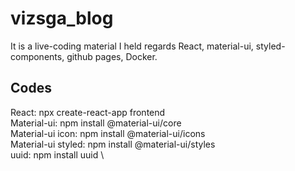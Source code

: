 # vizsga_blog

It is a live-coding material I held regards React, material-ui, styled-components, github pages, Docker.

## Codes
React: npx create-react-app frontend \
Material-ui: npm install @material-ui/core \
Material-ui icon: npm install @material-ui/icons \
Material-ui styled: npm install @material-ui/styles \
uuid: npm install uuid \

